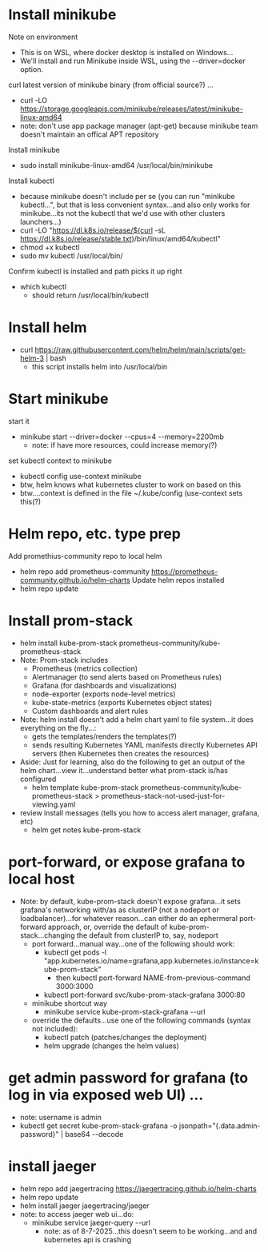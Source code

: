 # Install minikube
Note on environment
- This is on WSL, where docker desktop is installed on Windows...
- We'll install and run Minikube inside WSL, using the --driver=docker option.

curl latest version of minikube binary (from official source?) ...
- curl -LO https://storage.googleapis.com/minikube/releases/latest/minikube-linux-amd64
- note: don't use app package manager (apt-get) because minikube team doesn't maintain an offical APT repository

Install minikube
- sudo install minikube-linux-amd64 /usr/local/bin/minikube

Install kubectl
- because minikube doesn't include per se (you can run "minikube kubectl...", but that is less convenient syntax...and also only works for minikube...its not the kubectl that we'd use with other clusters launchers...)
- curl -LO "https://dl.k8s.io/release/$(curl -sL https://dl.k8s.io/release/stable.txt)/bin/linux/amd64/kubectl"
- chmod +x kubectl
- sudo mv kubectl /usr/local/bin/

Confirm kubectl is installed and path picks it up right
- which kubectl
  - should return /usr/local/bin/kubectl

# Install helm
- curl https://raw.githubusercontent.com/helm/helm/main/scripts/get-helm-3 | bash
  - this script installs helm into /usr/local/bin
# Start minikube
start it 
- minikube start --driver=docker --cpus=4 --memory=2200mb
  - note: if have more resources, could increase memory(?)

set kubectl context to minikube
- kubectl config use-context minikube
- btw, helm knows what kubernetes cluster to work on based on this
- btw....context is defined in the file ~/.kube/config (use-context sets this(?)

# Helm repo, etc. type prep
Add promethius-community repo to local helm
- helm repo add prometheus-community https://prometheus-community.github.io/helm-charts
Update helm repos installed
- helm repo update

# Install prom-stack
- helm install kube-prom-stack prometheus-community/kube-prometheus-stack
- Note: Prom-stack includes
  - Prometheus (metrics collection)
  - Alertmanager (to send alerts based on Prometheus rules)
  - Grafana (for dashboards and visualizations)
  - node-exporter (exports node-level metrics)
  - kube-state-metrics (exports Kubernetes object states)
  - Custom dashboards and alert rules
- Note: helm install doesn't add a helm chart yaml to file system...it does everything on the fly...:
  - gets the templates/renders the templates(?)
  - sends resulting Kubernetes YAML manifests directly Kubernetes API servers (then Kubernetes then creates the resources)
- Aside: Just for learning, also do the following to get an output of the helm chart...view it...understand better what prom-stack is/has configured
  - helm template kube-prom-stack prometheus-community/kube-prometheus-stack > prometheus-stack-not-used-just-for-viewing.yaml
- review install messages (tells you how to access alert manager, grafana, etc)
  - helm get notes kube-prom-stack

# port-forward, or expose grafana to local host
- Note: by default, kube-prom-stack doesn't expose grafana...it sets grafana's networking with/as as clusterIP (not a nodeport or loadbalancer)...for whatever reason...can either do an ephermeral port-forward approach, or, override the default of kube-prom-stack...changing the default from clusterIP to, say, nodeport
  - port forward...manual way...one of the following should work:
    - kubectl get pods -l "app.kubernetes.io/name=grafana,app.kubernetes.io/instance=kube-prom-stack"
      - then kubectl port-forward NAME-from-previous-command 3000:3000
    - kubectl port-forward svc/kube-prom-stack-grafana 3000:80 
  - minikube shortcut way 
    - minikube service kube-prom-stack-grafana --url
  - override the defaults...use one of the following commands (syntax not included):
    - kubectl patch (patches/changes the deployment)
    - helm upgrade (changes the helm values)

# get admin password for grafana (to log in via exposed web UI) ...
  - note: username is admin
  - kubectl get secret kube-prom-stack-grafana -o jsonpath="{.data.admin-password}" | base64 --decode

# install jaeger
- helm repo add jaegertracing https://jaegertracing.github.io/helm-charts
- helm repo update
- helm install jaeger jaegertracing/jaeger
- note: to access jaeger web ui...do:
  - minikube service jaeger-query --url
    - note: as of 8-7-2025...this doesn't seem to be working...and and kubernetes api is crashing
